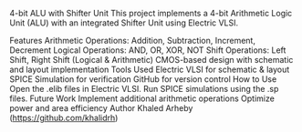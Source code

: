 4-bit ALU with Shifter Unit
This project implements a 4-bit Arithmetic Logic Unit (ALU) with an integrated Shifter Unit using Electric VLSI.

Features
Arithmetic Operations: Addition, Subtraction, Increment, Decrement
Logical Operations: AND, OR, XOR, NOT
Shift Operations: Left Shift, Right Shift (Logical & Arithmetic)
CMOS-based design with schematic and layout implementation
Tools Used
Electric VLSI for schematic & layout
SPICE Simulation for verification
GitHub for version control
How to Use
Open the .elib files in Electric VLSI.
Run SPICE simulations using the .sp files.
Future Work
Implement additional arithmetic operations
Optimize power and area efficiency
Author
Khaled Arheby (https://github.com/khalidrh)
